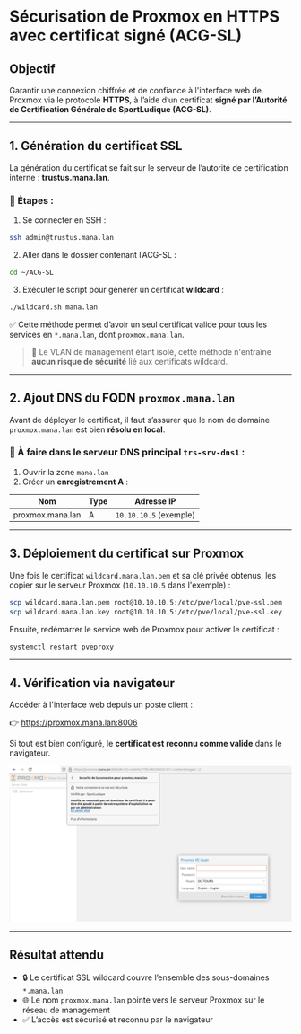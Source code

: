 # Sécurisation de Proxmox en HTTPS avec certificat signé (ACG-SL)

## Objectif

Garantir une connexion chiffrée et de confiance à l'interface web de Proxmox via le protocole **HTTPS**, à l’aide d’un certificat **signé par l’Autorité de Certification Générale de SportLudique (ACG-SL)**.

---

## 1. Génération du certificat SSL

La génération du certificat se fait sur le serveur de l’autorité de certification interne : **trustus.mana.lan**.

### 📍 Étapes :

1. Se connecter en SSH :

```bash
ssh admin@trustus.mana.lan
```

2. Aller dans le dossier contenant l’ACG-SL :

```bash
cd ~/ACG-SL
```

3. Exécuter le script pour générer un certificat **wildcard** :

```bash
./wildcard.sh mana.lan
```

✅ Cette méthode permet d’avoir un seul certificat valide pour tous les services en `*.mana.lan`, dont `proxmox.mana.lan`.

> 🔐 Le VLAN de management étant isolé, cette méthode n'entraîne **aucun risque de sécurité** lié aux certificats wildcard.

---

## 2. Ajout DNS du FQDN `proxmox.mana.lan`

Avant de déployer le certificat, il faut s’assurer que le nom de domaine `proxmox.mana.lan` est bien **résolu en local**.

### 📍 À faire dans le serveur DNS principal `trs-srv-dns1` :

1. Ouvrir la zone `mana.lan`
2. Créer un **enregistrement A** :

| Nom               | Type | Adresse IP             |
|------------------|------|------------------------|
| proxmox.mana.lan | A    | `10.10.10.5` (exemple) |

---

## 3. Déploiement du certificat sur Proxmox

Une fois le certificat `wildcard.mana.lan.pem` et sa clé privée obtenus, les copier sur le serveur Proxmox (`10.10.10.5` dans l'exemple) :

```bash
scp wildcard.mana.lan.pem root@10.10.10.5:/etc/pve/local/pve-ssl.pem
scp wildcard.mana.lan.key root@10.10.10.5:/etc/pve/local/pve-ssl.key
```

Ensuite, redémarrer le service web de Proxmox pour activer le certificat :

```bash
systemctl restart pveproxy
```

---

## 4. Vérification via navigateur

Accéder à l'interface web depuis un poste client :

👉 https://proxmox.mana.lan:8006

Si tout est bien configuré, le **certificat est reconnu comme valide** dans le navigateur.

![Connexion HTTPS valide](../../Images/Sslprx.png)

---

## Résultat attendu

- 🔒 Le certificat SSL wildcard couvre l’ensemble des sous-domaines `*.mana.lan`
- 🌐 Le nom `proxmox.mana.lan` pointe vers le serveur Proxmox sur le réseau de management
- ✅ L’accès est sécurisé et reconnu par le navigateur
